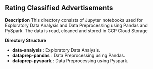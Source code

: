 ## Rating Classified Advertisements 

**Description**
This directory consists of Jupyter notebooks used for Exploratory Data Analysis and Data Preprocessing using Pandas and PySpark. The data is read, cleaned and stored in GCP Cloud Storage

**Directory Structure**
- __data-analysis__ : Exploratory Data Analysis.
- __dataprep-pandas__ : Data Preprocessing using Pandas.
- __dataprep-pyspark__ : Data Preprocessing using Pyspark.

